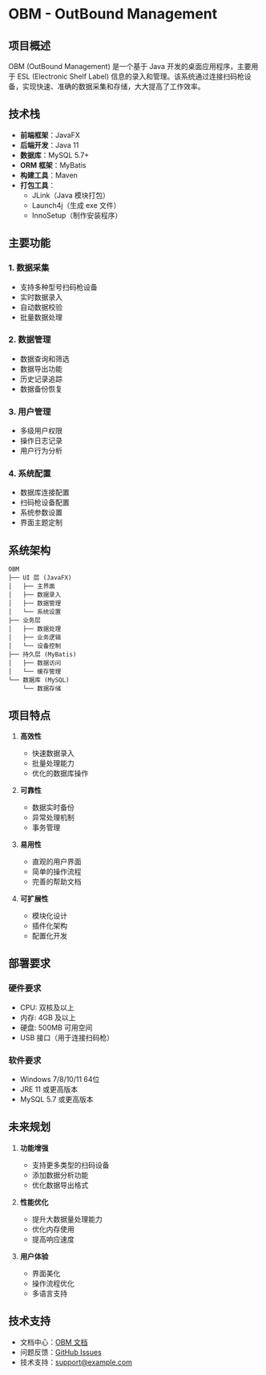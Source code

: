 # OBM - OutBound Management

## 项目概述

OBM (OutBound Management) 是一个基于 Java 开发的桌面应用程序，主要用于 ESL (Electronic Shelf Label) 信息的录入和管理。该系统通过连接扫码枪设备，实现快速、准确的数据采集和存储，大大提高了工作效率。

## 技术栈

- **前端框架**：JavaFX
- **后端开发**：Java 11
- **数据库**：MySQL 5.7+
- **ORM 框架**：MyBatis
- **构建工具**：Maven
- **打包工具**：
  - JLink（Java 模块打包）
  - Launch4j（生成 exe 文件）
  - InnoSetup（制作安装程序）

## 主要功能

### 1. 数据采集
- 支持多种型号扫码枪设备
- 实时数据录入
- 自动数据校验
- 批量数据处理

### 2. 数据管理
- 数据查询和筛选
- 数据导出功能
- 历史记录追踪
- 数据备份恢复

### 3. 用户管理
- 多级用户权限
- 操作日志记录
- 用户行为分析

### 4. 系统配置
- 数据库连接配置
- 扫码枪设备配置
- 系统参数设置
- 界面主题定制

## 系统架构

```
OBM
├── UI 层 (JavaFX)
│   ├── 主界面
│   ├── 数据录入
│   ├── 数据管理
│   └── 系统设置
├── 业务层
│   ├── 数据处理
│   ├── 业务逻辑
│   └── 设备控制
├── 持久层 (MyBatis)
│   ├── 数据访问
│   └── 缓存管理
└── 数据库 (MySQL)
    └── 数据存储
```

## 项目特点

1. **高效性**
   - 快速数据录入
   - 批量处理能力
   - 优化的数据库操作

2. **可靠性**
   - 数据实时备份
   - 异常处理机制
   - 事务管理

3. **易用性**
   - 直观的用户界面
   - 简单的操作流程
   - 完善的帮助文档

4. **可扩展性**
   - 模块化设计
   - 插件化架构
   - 配置化开发

## 部署要求

### 硬件要求
- CPU: 双核及以上
- 内存: 4GB 及以上
- 硬盘: 500MB 可用空间
- USB 接口（用于连接扫码枪）

### 软件要求
- Windows 7/8/10/11 64位
- JRE 11 或更高版本
- MySQL 5.7 或更高版本

## 未来规划

1. **功能增强**
   - 支持更多类型的扫码设备
   - 添加数据分析功能
   - 优化数据导出格式

2. **性能优化**
   - 提升大数据量处理能力
   - 优化内存使用
   - 提高响应速度

3. **用户体验**
   - 界面美化
   - 操作流程优化
   - 多语言支持

## 技术支持

- 文档中心：[OBM 文档](/docs/OBM/)
- 问题反馈：[GitHub Issues](https://github.com/your-repo/OBM/issues)
- 技术支持：support@example.com 